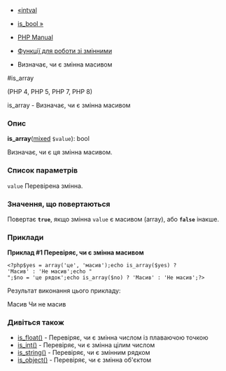 - [«intval](function.intval.md)
- [is_bool »](function.is-bool.md)

- [PHP Manual](index.md)
- [Функції для роботи зі змінними](ref.var.md)
- Визначає, чи є змінна масивом

#is_array

(PHP 4, PHP 5, PHP 7, PHP 8)

is_array - Визначає, чи є змінна масивом

### Опис

**is_array**([mixed](language.types.declarations.md#language.types.declarations.mixed)
`$value`): bool

Визначає, чи є ця змінна масивом.

### Список параметрів

`value`
Перевірена змінна.

### Значення, що повертаються

Повертає **`true`**, якщо змінна `value` є масивом
(array), або **`false`** інакше.

### Приклади

**Приклад #1 Перевіряє, чи є змінна масивом**

` <?php$yes = array('це', 'масив');echo is_array($yes) ? 'Масив' : 'Не масив';echo "
";$no = 'це рядок';echo is_array($no) ? 'Масив' : 'Не масив';?> `

Результат виконання цього прикладу:

Масив
Чи не масив

### Дивіться також

- [is_float()](function.is-float.md) - Перевіряє, чи є
змінна числом із плаваючою точкою
- [is_int()](function.is-int.md) - Перевіряє, чи є змінна
цілим числом
- [is_string()](function.is-string.md) - Перевіряє, чи є
змінним рядком
- [is_object()](function.is-object.md) - Перевіряє, чи є
змінна об'єктом
